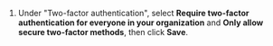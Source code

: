 1. Under "Two-factor authentication", select **Require two-factor authentication for everyone in your organization** and **Only allow secure two-factor methods**, then click **Save**.
